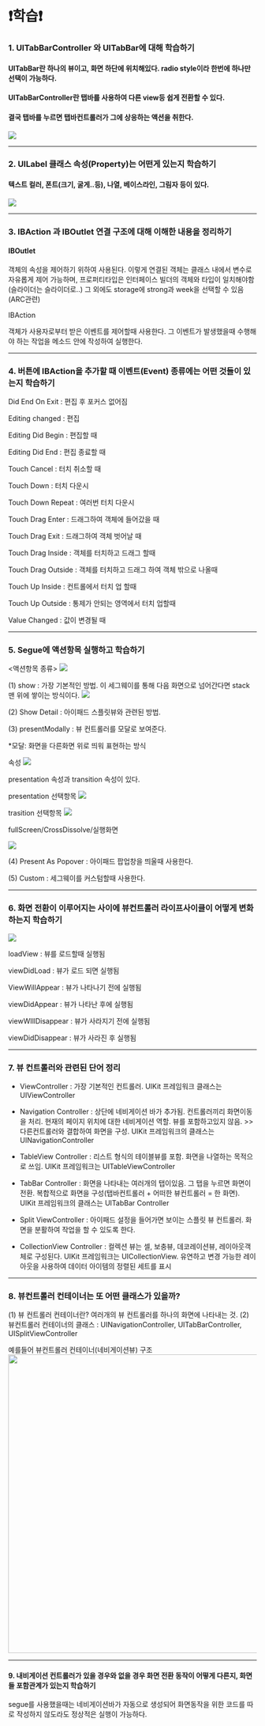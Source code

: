 # ❗️학습❗️
### 1. UITabBarController 와 UITabBar에 대해 학습하기
#### UITabBar란 하나의 뷰이고, 화면 하단에 위치해있다. radio style이라 한번에 하나만 선택이 가능하다.
#### UITabBarController란 탭바를 사용하여 다른 view등 쉽게 전환할 수 있다.
#### 결국 탭바를 누르면 탭바컨트롤러가 그에 상응하는 액션을 취한다.
<img src="https://user-images.githubusercontent.com/97685264/223128583-d7f9b1ff-180e-4bec-bcdd-3e1ee2ff7121.png">
 
 - - -

### 2. UILabel 클래스 속성(Property)는 어떤게 있는지 학습하기
#### 텍스트 컬러, 폰트(크기, 굴게..등), 나열, 베이스라인, 그림자 등이 있다.
<img src="https://user-images.githubusercontent.com/97685264/223303146-27768ccb-3046-4070-8ec9-f643ebeb69c4.png">

- - -

### 3. IBAction 과 IBOutlet 연결 구조에 대해 이해한 내용을 정리하기
#### IBOutlet 
객체의 속성을 제어하기 위하여 사용된다.
이렇게 연결된 객체는 클래스 내에서 변수로 자유롭게 제어 가능하며, 
프로퍼티타입은 인터페이스 빌더의 객체와 타입이 일치해야함(슬라이더는 슬라이더로..)
그 외에도 storage에 strong과 week을 선택할 수 있음(ARC관련)


IBAction

객체가 사용자로부터 받은 이벤트를 제어할때 사용한다. 
그 이벤트가 발생했을때 수행해야 하는 작업을 메소드 안에 작성하여 실행한다.
- - -

### 4. 버튼에 IBAction을 추가할 때 이벤트(Event) 종류에는 어떤 것들이 있는지 학습하기

Did End On Exit : 편집 후 포커스 없어짐

Editing changed : 편집

Editing Did Begin : 편집할 때

Editing Did End : 편집 종료할 때

Touch Cancel : 터치 취소할 때

Touch Down : 터치 다운시

Touch Down Repeat : 여러번 터치 다운시

Touch Drag Enter : 드래그하여 객체에 들어갔을 때

Touch Drag Exit : 드래그하여 객체 벗어날 때

Touch Drag Inside : 객체를 터치하고 드래그 할때

Touch Drag Outside : 객체를 터치하고 드래그 하여 객체 밖으로 나올때

Touch Up Inside : 컨트롤에서 터치 업 할때

Touch Up Outside : 통제가 안되는 영역에서 터치 업할때

Value Changed : 값이 변경될 때
- - -
### 5. Segue에 액션항목 실행하고 학습하기
<액션항목 종류>
<img src = "https://user-images.githubusercontent.com/97685264/223920356-541da9cb-fa75-4fa0-bf04-be14454d087c.png">


(1) show : 가장 기본적인 방법. 이 세그웨이를 통해 다음 화면으로 넘어간다면 stack 맨 위에 쌓이는 방식이다.
<img src = "https://user-images.githubusercontent.com/97685264/223919439-16989ab7-fba5-46ff-92a8-2f14e0f2e3e9.gif">



(2) Show Detail : 아이패드 스플릿뷰와 관련된 방법.


(3) presentModally : 뷰 컨트롤러를 모달로 보여준다.

*모달: 화면을 다른화면 위로 띄워 표현하는 방식

속성
<img src = "https://user-images.githubusercontent.com/97685264/223919572-25ddc355-99d2-4360-83d7-eec141d1705e.png">

presentation 속성과 transition 속성이 있다.

presentation 선택항목
<img src = "https://user-images.githubusercontent.com/97685264/223919603-2abb2575-fa23-416f-bd40-85014f0295dd.png">

trasition 선택항목
<img src = "https://user-images.githubusercontent.com/97685264/223919662-cbf5df32-d6f1-473c-9ad7-244ac4be23dc.png">


fullScreen/CrossDissolve/실행화면

<img src = "https://user-images.githubusercontent.com/97685264/223919498-be32dbdb-434a-4755-9b3e-ff27d24a493a.gif">


(4) Present As Popover : 아이패드 팝업창을 띄울때 사용한다.

(5) Custom : 세그웨이를 커스텀할때 사용한다.
- - -
### 6. 화면 전환이 이루어지는 사이에 뷰컨트롤러 라이프사이클이 어떻게 변화하는지 학습하기

<img src = "https://img1.daumcdn.net/thumb/R1280x0/?scode=mtistory2&fname=https%3A%2F%2Ft1.daumcdn.net%2Fcfile%2Ftistory%2F2613D13C58C64DE32C">

loadView : 뷰를 로드할때 실행됨

viewDidLoad : 뷰가 로드 되면 실행됨

ViewWillAppear : 뷰가 나타나기 전에 실행됨

viewDidAppear : 뷰가 나타난 후에 실행됨

viewWIllDisappear : 뷰가 사라지기 전에 실행됨

viewDidDisappear : 뷰가 사라진 후 실행됨
- - -
### 7. 뷰 컨트롤러와 관련된 단어 정리
* ViewController : 
    가장 기본적인 컨트롤러.
    UIKit 프레임워크 클래스는 UIViewController

* Navigation Controller : 
    상단에 네비게이션 바가 추가됨. 
    컨트롤러끼리 화면이동을 처리. 
    현재의 페이지 위치에 대한 네비게이션 역할. 
    뷰를 포함하고있지 않음. >> 다른컨트롤러와 결합하여 화면을 구성. 
    UIKit 프레임워크의 클래스는 UINavigationController
    
* TableView Controller : 
    리스트 형식의 테이블뷰를 포함. 
    화면을 나열하는 목적으로 쓰임. 
    UIKit 프레임워크는 UITableViewController
    
* TabBar Controller : 
    화면을 나타내는 여러개의 탭이있음. 그 탭을 누르면 화면이 전환. 
    복합적으로 화면을 구성(탭바컨트롤러 + 어떠한 뷰컨트롤러 = 한 화면). 
    UIKit 프레임워크의 클래스는 UITabBar Controller

* Split ViewController : 
    아이패드 설정을 들어가면 보이는 스플릿 뷰 컨트롤러. 
    화면을 분활하여 작업을 할 수 있도록 한다.

* CollectionView Controller : 
    컬렉션 뷰는 셀, 보충뷰, 데코레이션뷰, 레이아웃객체로 구성된다. 
    UIKit 프레임워크는 UICollectionView. 
    유연하고 변경 가능한 레이아웃을 사용하여 데이터 아이템의 정렬된 세트를 표시
- - -
### 8. 뷰컨트롤러 컨테이너는 또 어떤 클래스가 있을까?
(1) 뷰 컨트롤러 컨테이너란? 여러개의 뷰 컨트롤러를 하나의 화면에 나타내는 것.
(2) 뷰컨트롤러 컨테이너의 클래스 : UINavigationController, UITabBarController, UISplitViewController

예를들어 뷰컨트롤러 컨테이너(네비게이션뷰) 구조
<img width="604" src="https://user-images.githubusercontent.com/97685264/224203754-e3d93bec-da7f-463b-8ae5-0ecbdeeedcfb.png">

- - -
#### 9. 내비게이션 컨트롤러가 있을 경우와 없을 경우 화면 전환 동작이 어떻게 다른지, 화면들 포함관계가 있는지 학습하기
segue를 사용했을때는 네비게이션바가 자동으로 생성되어 화면동작을 위한 코드를 따로 작성하지 않도라도 정상적은 실행이 가능하다.


